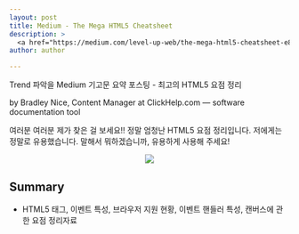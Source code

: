 ```yaml
---
layout: post
title: Medium - The Mega HTML5 Cheatsheet
description: >
  <a href="https://medium.com/level-up-web/the-mega-html5-cheatsheet-e8c479b1c521">원문 - Bradley Nice</a>
author: author

---
```

Trend 파악을 Medium 기고문 요약 포스팅 - 최고의 HTML5 요점 정리

by Bradley Nice, Content Manager at ClickHelp.com — software documentation tool

여러분 여러분 제가 찾은 걸 보세요!! 정말 엄청난 HTML5 요점 정리입니다. 저에게는 정말로 유용했습니다. 말해서 뭐하겠습니까, 유용하게 사용해 주세요!

<center>
<img src="https://miro.medium.com/max/2000/1*jqLVA-UXJAStzEjggAOmlQ.jpeg"/>
</center>

## Summary
* HTML5 태그, 이벤트 특성, 브라우저 지원 현황, 이벤트 핸들러 특성, 캔버스에 관한 요점 정리자료
